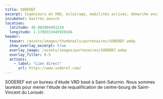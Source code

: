 ```yaml
---
title: SODEREF
excerpt: Ingénieurs en VRD, éclairage, mobilités actives, démarche environnementale
incubator: maitres_oeuvre
location:
  latitude: 49.002004461234
  longitude: 1.1798353445920184
header:
  teaser: /assets/images/thumbnails/partenaires/SODEREF.webp
  show_overlay_excerpt: true
  overlay_image: /assets/images/partenaires/SODEREF.webp
  overlay_filter: 0.5
  actions:
    - label: "Lien direct"
      url: https://www.soderef.com/
---
```


SODEREF est un bureau d'étude VRD basé à Saint-Saturnin. Nous sommes lauréats pour mener l'étude de requalification de centre-bourg de Saint-Vincent du Lorouër.
